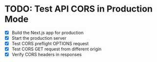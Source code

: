# TODO: Test API CORS in Production Mode

- [x] Build the Next.js app for production
- [x] Start the production server
- [x] Test CORS preflight OPTIONS request
- [x] Test CORS GET request from different origin
- [x] Verify CORS headers in responses
